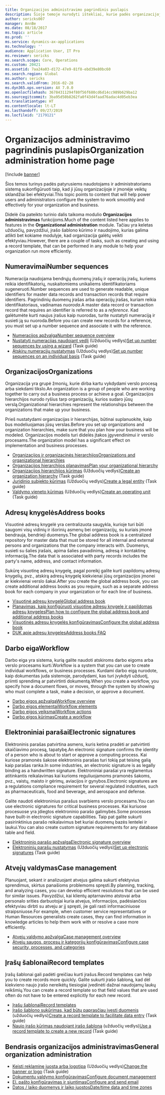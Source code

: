 ```yaml
---
title: Organizacijos administravimo pagrindinis puslapis
description: Šioje temoje nurodyti ištekliai, kurie padės organizacijoje naudotis.
author: sericks007
manager: AnnBe
ms.date: 08/18/2017
ms.topic: article
ms.prod: ''
ms.service: dynamics-ax-applications
ms.technology: ''
audience: Application User, IT Pro
ms.reviewer: sericks
ms.search.scope: Core, Operations
ms.custom: 20421
ms.assetid: 7aa24a03-d172-47e9-81f8-ebd39e80bc60
ms.search.region: Global
ms.author: sericks
ms.search.validFrom: 2016-02-28
ms.dyn365.ops.version: AX 7.0.0
ms.openlocfilehash: 36784311294f80f56f680cd6d14cc989b629ba12
ms.sourcegitcommit: 3ba95d50b8262fa0f43d4faad76adac4d05eb3ea
ms.translationtype: HT
ms.contentlocale: lt-LT
ms.lasthandoff: 09/27/2019
ms.locfileid: "2179121"
---
```

# <a name="organization-administration-home-page"></a><span data-ttu-id="2de73-103">Organizacijos administravimo pagrindinis puslapis</span><span class="sxs-lookup"><span data-stu-id="2de73-103">Organization administration home page</span></span>

[!include [banner](../includes/banner.md)]

<span data-ttu-id="2de73-104">Šios temos turinys padės patyrusiems naudotojams ir administratoriams sistemą sukonfigūruoti taip, kad ji jūsų organizacijoje ir įmonėje veiktų sklandžiai bei efektyviai.</span><span class="sxs-lookup"><span data-stu-id="2de73-104">This topic points to content that will help power users and administrators configure the system to work smoothly and effectively for your organization and business.</span></span>

<span data-ttu-id="2de73-105">Didelė čia pateikto turinio dalis taikoma modulio **Organizacijos administravimas** funkcijoms.</span><span class="sxs-lookup"><span data-stu-id="2de73-105">Much of the content listed here applies to features in the **Organizational administration** module.</span></span> <span data-ttu-id="2de73-106">Tačiau yra keletas užduočių, pavyzdžiui, įrašo šablono kūrimo ir naudojimo, kurias galima atlikti bet kokiame modulyje, kad organizacija galėtų veikti efektyviau.</span><span class="sxs-lookup"><span data-stu-id="2de73-106">However, there are a couple of tasks, such as creating and using a record template, that can be performed in any module to help your organization run more efficiently.</span></span>

## <a name="number-sequences"></a><span data-ttu-id="2de73-107">Numeravimai</span><span class="sxs-lookup"><span data-stu-id="2de73-107">Number sequences</span></span>

<span data-ttu-id="2de73-108">Numeracija naudojama bendrųjų duomenų įrašų ir operacijų įrašų, kuriems reikia identifikatorių, nuskaitomiems unikaliems identifikatoriams sugeneruoti.</span><span class="sxs-lookup"><span data-stu-id="2de73-108">Number sequences are used to generate readable, unique identifiers for master data records and transaction records that require identifiers.</span></span> <span data-ttu-id="2de73-109">Pagrindinių duomenų įrašas arba operacijų įrašas, kuriam reikia identifikatoriaus, vadinamas *nuoroda*.</span><span class="sxs-lookup"><span data-stu-id="2de73-109">A master data record or transaction record that requires an identifier is referred to as a *reference*.</span></span> <span data-ttu-id="2de73-110">Kad galėtumėte kurti naujus įrašus kaip nuorodas, turite nustatyti numeraciją ir susieti ją su nuoroda.</span><span class="sxs-lookup"><span data-stu-id="2de73-110">Before you can create new records for a reference, you must set up a number sequence and associate it with the reference.</span></span>

- [<span data-ttu-id="2de73-111">Numeracijos apžvalga</span><span class="sxs-lookup"><span data-stu-id="2de73-111">Number sequence overview</span></span>](number-sequence-overview.md)
- <span data-ttu-id="2de73-112">[Nustatyti numeracijas naudojant vedlį](tasks/set-up-number-sequences-wizard.md) (Užduočių vedlys)</span><span class="sxs-lookup"><span data-stu-id="2de73-112">[Set up number sequences by using a wizard](tasks/set-up-number-sequences-wizard.md) (Task guide)</span></span>
- <span data-ttu-id="2de73-113">[Atskirų numeracijų nustatymas](tasks/set-up-number-sequences-individual-basis.md) (Užduočių vedlys)</span><span class="sxs-lookup"><span data-stu-id="2de73-113">[Set up number sequences on an individual basis](tasks/set-up-number-sequences-individual-basis.md) (Task guide)</span></span>

## <a name="organizations"></a><span data-ttu-id="2de73-114">Organizacijos</span><span class="sxs-lookup"><span data-stu-id="2de73-114">Organizations</span></span>

<span data-ttu-id="2de73-115">Organizacija yra grupė žmonių, kurie dirba kartu vykdydami verslo procesą arba siekdami tikslo.</span><span class="sxs-lookup"><span data-stu-id="2de73-115">An organization is a group of people who are working together to carry out a business process or achieve a goal.</span></span> <span data-ttu-id="2de73-116">Organizacijos hierarchijos nurodo ryšius tarp organizacijų, kurios sudaro jūsų verslą.</span><span class="sxs-lookup"><span data-stu-id="2de73-116">Organizational hierarchies represent the relationships between the organizations that make up your business.</span></span>

<span data-ttu-id="2de73-117">Prieš nustatydami organizacijas ir hierarchijas, būtinai suplanuokite, kaip bus modeliuojamas jūsų verslas.</span><span class="sxs-lookup"><span data-stu-id="2de73-117">Before you set up organizations and organization hierarchies, make sure that you plan how your business will be modeled.</span></span> <span data-ttu-id="2de73-118">Organizacijos modelis turi didelės įtakos įgyvendinimui ir verslo procesams.</span><span class="sxs-lookup"><span data-stu-id="2de73-118">The organization model has a significant effect on implementation and business processes.</span></span>

- [<span data-ttu-id="2de73-119">Organizacijos ir organizacinės hierarchijos</span><span class="sxs-lookup"><span data-stu-id="2de73-119">Organizations and organizational hierarchies</span></span>](organizations-organizational-hierarchies.md)
- [<span data-ttu-id="2de73-120">Organizacijos hierarchijos planavimas</span><span class="sxs-lookup"><span data-stu-id="2de73-120">Plan your organizational hierarchy</span></span>](plan-organizational-hierarchy.md)
- <span data-ttu-id="2de73-121">[Organizacijos hierarchijos kūrimas](tasks/create-organization-hierarchy.md) (Užduočių vedlys)</span><span class="sxs-lookup"><span data-stu-id="2de73-121">[Create an organization hierarchy](tasks/create-organization-hierarchy.md) (Task guide)</span></span>
- <span data-ttu-id="2de73-122">[Juridinio subjekto kūrimas](tasks/create-legal-entity.md) (Užduočių vedlys)</span><span class="sxs-lookup"><span data-stu-id="2de73-122">[Create a legal entity](tasks/create-legal-entity.md) (Task guide)</span></span>
- <span data-ttu-id="2de73-123">[Valdymo vieneto kūrimas](tasks/create-operating-unit.md) (Užduočių vedlys)</span><span class="sxs-lookup"><span data-stu-id="2de73-123">[Create an operating unit](tasks/create-operating-unit.md) (Task guide)</span></span>

## <a name="address-books"></a><span data-ttu-id="2de73-124">Adresų knygelės</span><span class="sxs-lookup"><span data-stu-id="2de73-124">Address books</span></span>

<span data-ttu-id="2de73-125">Visuotinė adresų knygelė yra centralizuota saugykla, kurioje turi būti saugomi visų vidinių ir išorinių asmenų bei organizacijų, su kuriais įmonė bendrauja, bendrieji duomenys.</span><span class="sxs-lookup"><span data-stu-id="2de73-125">The global address book is a centralized repository for master data that must be stored for all internal and external persons and organizations that the company interacts with.</span></span> <span data-ttu-id="2de73-126">Duomenys, susieti su šalies įrašais, apima šalies pavadinimą, adresą ir kontaktinę informaciją.</span><span class="sxs-lookup"><span data-stu-id="2de73-126">The data that is associated with party records includes the party's name, address, and contact information.</span></span>

<span data-ttu-id="2de73-127">Sukūrę visuotinę adresų knygelę, pagal poreikį galite kurti papildomų adresų knygelių, pvz., atskirą adresų knygelę kiekvienai jūsų organizacijos įmonei ar kiekvienai verslo šakai.</span><span class="sxs-lookup"><span data-stu-id="2de73-127">After you create the global address book, you can create additional address books as you require, such as a separate address book for each company in your organization or for each line of business.</span></span>

- [<span data-ttu-id="2de73-128">Visuotinė adresų knygelė</span><span class="sxs-lookup"><span data-stu-id="2de73-128">Global address book</span></span>](overview-global-address-book.md)
- [<span data-ttu-id="2de73-129">Planavimas, kaip konfigūruoti visuotinę adresų knygelę ir papildomas adresų knygeles</span><span class="sxs-lookup"><span data-stu-id="2de73-129">Plan how to configure the global address book and additional address books</span></span>](plan-configuration-global-address-book-additional-address-books.md)
- [<span data-ttu-id="2de73-130">Visuotinės adresų knygelės konfigūravimas</span><span class="sxs-lookup"><span data-stu-id="2de73-130">Configure the global address book</span></span>](tasks/configure-global-address-book.md)
- [<span data-ttu-id="2de73-131">DUK apie adresų knygeles</span><span class="sxs-lookup"><span data-stu-id="2de73-131">Address books FAQ</span></span>](qa-address-books.md)

## <a name="workflow"></a><span data-ttu-id="2de73-132">Darbo eiga</span><span class="sxs-lookup"><span data-stu-id="2de73-132">Workflow</span></span>

<span data-ttu-id="2de73-133">Darbo eiga yra sistema, kurią galite naudoti atskiroms darbo eigoms arba verslo procesams kurti.</span><span class="sxs-lookup"><span data-stu-id="2de73-133">Workflow is a system that you can use to create individual workflows, or business processes.</span></span> <span data-ttu-id="2de73-134">Kurdami darbo eigą nurodote, kaip dokumentas juda sistemoje, parodydami, kas turi įvykdyti užduotį, priimti sprendimą ar patvirtinti dokumentą.</span><span class="sxs-lookup"><span data-stu-id="2de73-134">When you create a workflow, you specify how a document flows, or moves, through the system by showing who must complete a task, make a decision, or approve a document.</span></span>

- [<span data-ttu-id="2de73-135">Darbo eigos apžvalga</span><span class="sxs-lookup"><span data-stu-id="2de73-135">Workflow overview</span></span>](overview-workflow-system.md)
- [<span data-ttu-id="2de73-136">Darbo eigos elementai</span><span class="sxs-lookup"><span data-stu-id="2de73-136">Workflow elements</span></span>](workflow-elements.md)
- [<span data-ttu-id="2de73-137">Darbo eigos veiksmai</span><span class="sxs-lookup"><span data-stu-id="2de73-137">Workflow actions</span></span>](workflow-actions.md)
- [<span data-ttu-id="2de73-138">Darbo eigos kūrimas</span><span class="sxs-lookup"><span data-stu-id="2de73-138">Create a workflow</span></span>](create-workflow.md)

## <a name="electronic-signatures"></a><span data-ttu-id="2de73-139">Elektroniniai parašai</span><span class="sxs-lookup"><span data-stu-id="2de73-139">Electronic signatures</span></span>

<span data-ttu-id="2de73-140">Elektroninis parašas patvirtina asmens, kuris ketina pradėti ar patvirtinti skaičiavimo procesą, tapatybę.</span><span class="sxs-lookup"><span data-stu-id="2de73-140">An electronic signature confirms the identity of a person who is about to start or approve a computing process.</span></span> <span data-ttu-id="2de73-141">Kai kuriose pramonės šakose elektroninis parašas turi tokią pat teisinę galią kaip parašas ranka.</span><span class="sxs-lookup"><span data-stu-id="2de73-141">In some industries, an electronic signature is as legally binding as a handwritten signature.</span></span> <span data-ttu-id="2de73-142">Elektroniniai parašai yra reglamentus atitinkantis reikalavimas kai kurioms reguliuojamoms pramonės šakoms, pvz., vaistų, maisto ir gėrimų, aviacijos ir gynybos.</span><span class="sxs-lookup"><span data-stu-id="2de73-142">Electronic signatures are a regulations compliance requirement for several regulated industries, such as pharmaceuticals, food and beverage, and aerospace and defense.</span></span>

<span data-ttu-id="2de73-143">Galite naudoti elektroninius parašus svarbiems verslo procesams.</span><span class="sxs-lookup"><span data-stu-id="2de73-143">You can use electronic signatures for critical business processes.</span></span> <span data-ttu-id="2de73-144">Kai kuriuose procesuose yra įdiegtos elektroninio parašo galimybės.</span><span class="sxs-lookup"><span data-stu-id="2de73-144">Some processes have built-in electronic signature capabilities.</span></span> <span data-ttu-id="2de73-145">Taip pat galite sukurti pasirinktinius parašo reikalavimus bet kuriai duomenų bazės lentelei ir laukui.</span><span class="sxs-lookup"><span data-stu-id="2de73-145">You can also create custom signature requirements for any database table and field.</span></span>

- [<span data-ttu-id="2de73-146">Elektroninio parašo apžvalga</span><span class="sxs-lookup"><span data-stu-id="2de73-146">Electronic signature overview</span></span>](electronic-signature-overview.md)
- <span data-ttu-id="2de73-147">[Elektroninių parašų nustatymas](tasks/set-up-electronic-signatures.md) (Užduočių vedlys)</span><span class="sxs-lookup"><span data-stu-id="2de73-147">[Set up electronic signatures](tasks/set-up-electronic-signatures.md) (Task guide)</span></span>

## <a name="case-management"></a><span data-ttu-id="2de73-148">Atvejų valdymas</span><span class="sxs-lookup"><span data-stu-id="2de73-148">Case management</span></span>

<span data-ttu-id="2de73-149">Planuojant, sekant ir analizuojant atvejus galima sukurti efektyvius sprendimus, skirtus panašioms problemoms spręsti.</span><span class="sxs-lookup"><span data-stu-id="2de73-149">By planning, tracking, and analyzing cases, you can develop efficient resolutions that can be used for similar issues.</span></span> <span data-ttu-id="2de73-150">Pavyzdžiui, kai klientų aptarnavimo atstovai arba personalo srities darbuotojai kuria atvejus, informacijos, padėsiančios efektyviau dirbti su atveju ar jį spręsti, jie gali rasti informaciniuose straipsniuose.</span><span class="sxs-lookup"><span data-stu-id="2de73-150">For example, when customer service representatives or Human Resources generalists create cases, they can find information in knowledge articles to help them work with or resolve a case more efficiently.</span></span>

- [<span data-ttu-id="2de73-151">Atvejų valdymo apžvalga</span><span class="sxs-lookup"><span data-stu-id="2de73-151">Case management overview</span></span>](cases.md)
- [<span data-ttu-id="2de73-152">Atvejų saugos, procesų ir kategorijų konfigūravimas</span><span class="sxs-lookup"><span data-stu-id="2de73-152">Configure case security, processes, and categories</span></span>](plan-case-management.md)

## <a name="record-templates"></a><span data-ttu-id="2de73-153">Įrašų šablonai</span><span class="sxs-lookup"><span data-stu-id="2de73-153">Record templates</span></span>

<span data-ttu-id="2de73-154">Įrašų šablonai gali padėti greičiau kurti įrašus.</span><span class="sxs-lookup"><span data-stu-id="2de73-154">Record templates can help you to create records more quickly.</span></span> <span data-ttu-id="2de73-155">Galite sukurti įrašo šabloną, kad dėl kiekvieno naujo įrašo nereikėtų tiesiogiai įvedinėti dažnai naudojamų laukų reikšmių.</span><span class="sxs-lookup"><span data-stu-id="2de73-155">You can create a record template so that field values that are used often do not have to be entered explicitly for each new record.</span></span>

- [<span data-ttu-id="2de73-156">Įrašų šablonai</span><span class="sxs-lookup"><span data-stu-id="2de73-156">Record templates</span></span>](record-templates.md)
- <span data-ttu-id="2de73-157">[Įrašo šablono sukūrimas, kad būtų paprasčiau įvesti duomenis](../../dev-itpro/data-entities/tasks/create-record-template-facilitate-data-entry.md) (užduočių vedlys)</span><span class="sxs-lookup"><span data-stu-id="2de73-157">[Create a record template to facilitate data entry](../../dev-itpro/data-entities/tasks/create-record-template-facilitate-data-entry.md) (Task guide)</span></span>
- <span data-ttu-id="2de73-158">[Naujo įrašo kūrimas naudojant įrašo šabloną](../../dev-itpro/data-entities/tasks/use-record-template-new-record.md) (užduočių vedlys)</span><span class="sxs-lookup"><span data-stu-id="2de73-158">[Use a record template to create a new record](../../dev-itpro/data-entities/tasks/use-record-template-new-record.md) (Task guide)</span></span>

## <a name="general-organization-administration"></a><span data-ttu-id="2de73-159">Bendrasis organizacijos administravimas</span><span class="sxs-lookup"><span data-stu-id="2de73-159">General organization administration</span></span>

- <span data-ttu-id="2de73-160">[Keisti reklaminę juostą arba logotipą](../get-started/tasks/change-banner-or-logo.md) (Užduočių vedlys)</span><span class="sxs-lookup"><span data-stu-id="2de73-160">[Change the banner or logo](../get-started/tasks/change-banner-or-logo.md) (Task guide)</span></span>
- [<span data-ttu-id="2de73-161">Dokumentų valdymo konfigūravimas</span><span class="sxs-lookup"><span data-stu-id="2de73-161">Configure document management</span></span>](configure-document-management.md)
- [<span data-ttu-id="2de73-162">El. pašto konfigūravimas ir siuntimas</span><span class="sxs-lookup"><span data-stu-id="2de73-162">Configure and send email</span></span>](configure-email.md)
- [<span data-ttu-id="2de73-163">Datos / laiko duomenys ir laiko juostos</span><span class="sxs-lookup"><span data-stu-id="2de73-163">Date/time data and time zones</span></span>](date-time-zones.md)
